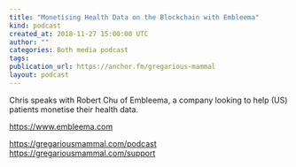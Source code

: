 ```yaml
---
title: "Monetising Health Data on the Blockchain with Embleema"
kind: podcast
created_at: 2018-11-27 15:00:00 UTC
author: ""
categories: Both media podcast
tags: 
publication_url: https://anchor.fm/gregarious-mammal
layout: podcast
---
```

Chris speaks with Robert Chu of Embleema, a company looking to help (US) patients monetise their health data.

https://www.embleema.com

https://gregariousmammal.com/podcast
https://gregariousmammal.com/support